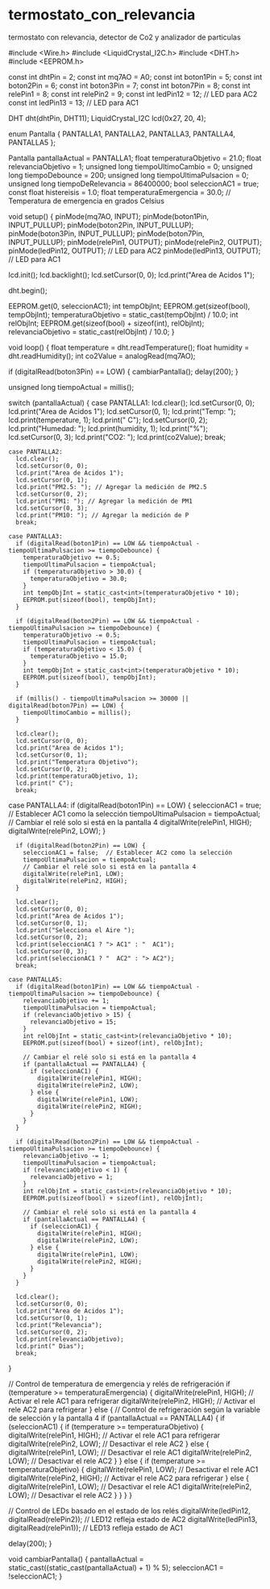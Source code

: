 # termostato_con_relevancia
termostato con relevancia, detector de Co2 y analizador de particulas

#include <Wire.h>
#include <LiquidCrystal_I2C.h>
#include <DHT.h>
#include <EEPROM.h>

const int dhtPin = 2;
const int mq7AO = A0;
const int boton1Pin = 5;
const int boton2Pin = 6;
const int boton3Pin = 7;
const int boton7Pin = 8;
const int relePin1 = 8;
const int relePin2 = 9;
const int ledPin12 = 12;  // LED para AC2
const int ledPin13 = 13;  // LED para AC1

DHT dht(dhtPin, DHT11);
LiquidCrystal_I2C lcd(0x27, 20, 4);

enum Pantalla {
  PANTALLA1,
  PANTALLA2,
  PANTALLA3,
  PANTALLA4,
  PANTALLA5
};

Pantalla pantallaActual = PANTALLA1;
float temperaturaObjetivo = 21.0;
float relevanciaObjetivo = 1;
unsigned long tiempoUltimoCambio = 0;
unsigned long tiempoDebounce = 200;
unsigned long tiempoUltimaPulsacion = 0;
unsigned long tiempoDeRelevancia = 86400000;
bool seleccionAC1 = true;
const float histereisis = 1.0;
float temperaturaEmergencia = 30.0; // Temperatura de emergencia en grados Celsius

void setup() {
  pinMode(mq7AO, INPUT);
  pinMode(boton1Pin, INPUT_PULLUP);
  pinMode(boton2Pin, INPUT_PULLUP);
  pinMode(boton3Pin, INPUT_PULLUP);
  pinMode(boton7Pin, INPUT_PULLUP);
  pinMode(relePin1, OUTPUT);
  pinMode(relePin2, OUTPUT);
  pinMode(ledPin12, OUTPUT);  // LED para AC2
  pinMode(ledPin13, OUTPUT);  // LED para AC1

  lcd.init();
  lcd.backlight();
  lcd.setCursor(0, 0);
  lcd.print("Area de Acidos 1");

  dht.begin();

  EEPROM.get(0, seleccionAC1);
  int tempObjInt;
  EEPROM.get(sizeof(bool), tempObjInt);
  temperaturaObjetivo = static_cast<float>(tempObjInt) / 10.0;
  int relObjInt;
  EEPROM.get(sizeof(bool) + sizeof(int), relObjInt);
  relevanciaObjetivo = static_cast<float>(relObjInt) / 10.0;
}

void loop() {
  float temperature = dht.readTemperature();
  float humidity = dht.readHumidity();
  int co2Value = analogRead(mq7AO);

  if (digitalRead(boton3Pin) == LOW) {
    cambiarPantalla();
    delay(200);
  }

  unsigned long tiempoActual = millis();

  switch (pantallaActual) {
    case PANTALLA1:
      lcd.clear();
      lcd.setCursor(0, 0);
      lcd.print("Area de Acidos 1");
      lcd.setCursor(0, 1);
      lcd.print("Temp: ");
      lcd.print(temperature, 1);
      lcd.print(" C");
      lcd.setCursor(0, 2);
      lcd.print("Humedad: ");
      lcd.print(humidity, 1);
      lcd.print("%");
      lcd.setCursor(0, 3);
      lcd.print("CO2: ");
      lcd.print(co2Value);
      break;

    case PANTALLA2:
      lcd.clear();
      lcd.setCursor(0, 0);
      lcd.print("Area de Acidos 1");
      lcd.setCursor(0, 1);
      lcd.print("PM2.5: "); // Agregar la medición de PM2.5
      lcd.setCursor(0, 2);
      lcd.print("PM1: "); // Agregar la medición de PM1
      lcd.setCursor(0, 3);
      lcd.print("PM10: "); // Agregar la medición de P
      break;

    case PANTALLA3:
      if (digitalRead(boton1Pin) == LOW && tiempoActual - tiempoUltimaPulsacion >= tiempoDebounce) {
        temperaturaObjetivo += 0.5;
        tiempoUltimaPulsacion = tiempoActual;
        if (temperaturaObjetivo > 30.0) {
          temperaturaObjetivo = 30.0;
        }
        int tempObjInt = static_cast<int>(temperaturaObjetivo * 10);
        EEPROM.put(sizeof(bool), tempObjInt);
      }

      if (digitalRead(boton2Pin) == LOW && tiempoActual - tiempoUltimaPulsacion >= tiempoDebounce) {
        temperaturaObjetivo -= 0.5;
        tiempoUltimaPulsacion = tiempoActual;
        if (temperaturaObjetivo < 15.0) {
          temperaturaObjetivo = 15.0;
        }
        int tempObjInt = static_cast<int>(temperaturaObjetivo * 10);
        EEPROM.put(sizeof(bool), tempObjInt);
      }

      if (millis() - tiempoUltimaPulsacion >= 30000 || digitalRead(boton7Pin) == LOW) {
        tiempoUltimoCambio = millis();
      }

      lcd.clear();
      lcd.setCursor(0, 0);
      lcd.print("Area de Acidos 1");
      lcd.setCursor(0, 1);
      lcd.print("Temperatura Objetivo");
      lcd.setCursor(0, 2);
      lcd.print(temperaturaObjetivo, 1);
      lcd.print(" C");
      break;

case PANTALLA4:
      if (digitalRead(boton1Pin) == LOW) {
        seleccionAC1 = true;  // Establecer AC1 como la selección
        tiempoUltimaPulsacion = tiempoActual;
        // Cambiar el relé solo si está en la pantalla 4
        digitalWrite(relePin1, HIGH);
        digitalWrite(relePin2, LOW);
      }

      if (digitalRead(boton2Pin) == LOW) {
        seleccionAC1 = false;  // Establecer AC2 como la selección
        tiempoUltimaPulsacion = tiempoActual;
        // Cambiar el relé solo si está en la pantalla 4
        digitalWrite(relePin1, LOW);
        digitalWrite(relePin2, HIGH);
      }

      lcd.clear();
      lcd.setCursor(0, 0);
      lcd.print("Area de Acidos 1");
      lcd.setCursor(0, 1);
      lcd.print("Selecciona el Aire ");
      lcd.setCursor(0, 2);
      lcd.print(seleccionAC1 ? "> AC1" : "  AC1");
      lcd.setCursor(0, 3);
      lcd.print(seleccionAC1 ? "  AC2" : "> AC2");
      break;

    case PANTALLA5:
      if (digitalRead(boton1Pin) == LOW && tiempoActual - tiempoUltimaPulsacion >= tiempoDebounce) {
        relevanciaObjetivo += 1;
        tiempoUltimaPulsacion = tiempoActual;
        if (relevanciaObjetivo > 15) {
          relevanciaObjetivo = 15;
        }
        int relObjInt = static_cast<int>(relevanciaObjetivo * 10);
        EEPROM.put(sizeof(bool) + sizeof(int), relObjInt);

        // Cambiar el relé solo si está en la pantalla 4
        if (pantallaActual == PANTALLA4) {
          if (seleccionAC1) {
            digitalWrite(relePin1, HIGH);
            digitalWrite(relePin2, LOW);
          } else {
            digitalWrite(relePin1, LOW);
            digitalWrite(relePin2, HIGH);
          }
        }
      }

      if (digitalRead(boton2Pin) == LOW && tiempoActual - tiempoUltimaPulsacion >= tiempoDebounce) {
        relevanciaObjetivo -= 1;
        tiempoUltimaPulsacion = tiempoActual;
        if (relevanciaObjetivo < 1) {
          relevanciaObjetivo = 1;
        }
        int relObjInt = static_cast<int>(relevanciaObjetivo * 10);
        EEPROM.put(sizeof(bool) + sizeof(int), relObjInt);

        // Cambiar el relé solo si está en la pantalla 4
        if (pantallaActual == PANTALLA4) {
          if (seleccionAC1) {
            digitalWrite(relePin1, HIGH);
            digitalWrite(relePin2, LOW);
          } else {
            digitalWrite(relePin1, LOW);
            digitalWrite(relePin2, HIGH);
          }
        }
      }

      lcd.clear();
      lcd.setCursor(0, 0);
      lcd.print("Area de Acidos 1");
      lcd.setCursor(0, 1);
      lcd.print("Relevancia");
      lcd.setCursor(0, 2);
      lcd.print(relevanciaObjetivo);
      lcd.print(" Dias");
      break;
  }

  // Control de temperatura de emergencia y relés de refrigeración
  if (temperature >= temperaturaEmergencia) {
    digitalWrite(relePin1, HIGH); // Activar el rele AC1 para refrigerar
    digitalWrite(relePin2, HIGH); // Activar el rele AC2 para refrigerar
  } else {
    // Control de refrigeración según la variable de selección y la pantalla 4
    if (pantallaActual == PANTALLA4) {
      if (seleccionAC1) {
        if (temperature >= temperaturaObjetivo) {
          digitalWrite(relePin1, HIGH); // Activar el rele AC1 para refrigerar
          digitalWrite(relePin2, LOW);  // Desactivar el rele AC2
        } else {
          digitalWrite(relePin1, LOW);  // Desactivar el rele AC1
          digitalWrite(relePin2, LOW);  // Desactivar el rele AC2
        }
      } else {
        if (temperature >= temperaturaObjetivo) {
          digitalWrite(relePin1, LOW);  // Desactivar el rele AC1
          digitalWrite(relePin2, HIGH); // Activar el rele AC2 para refrigerar
        } else {
          digitalWrite(relePin1, LOW);  // Desactivar el rele AC1
          digitalWrite(relePin2, LOW);  // Desactivar el rele AC2
        }
      }
    }
  }

  // Control de LEDs basado en el estado de los relés
  digitalWrite(ledPin12, digitalRead(relePin2)); // LED12 refleja estado de AC2
  digitalWrite(ledPin13, digitalRead(relePin1)); // LED13 refleja estado de AC1

  delay(200);
}

void cambiarPantalla() {
  pantallaActual = static_cast<Pantalla>((static_cast<int>(pantallaActual) + 1) % 5);
  seleccionAC1 = !seleccionAC1;
}



